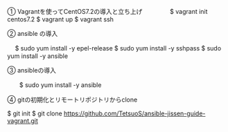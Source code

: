 

① Vagrantを使ってCentOS7.2の導入と立ち上げ
　　
　　$ vagrant init centos7.2
   $ vagrant up
   $ vagrant ssh

② ansible の導入

　 $ sudo yum install -y epel-release
   $ sudo yum install -y sshpass
   $ sudo yum install -y ansible

③ ansibleの導入

　　$ sudo yum install -y ansible

④ gitの初期化とリモートリポジトリからclone

   $ git init
   $ git clone https://github.com/TetsuoS/ansible-jissen-guide-vagrant.git
